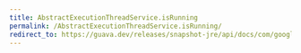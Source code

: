 ```yaml
---
title: AbstractExecutionThreadService.isRunning
permalink: /AbstractExecutionThreadService.isRunning/
redirect_to: https://guava.dev/releases/snapshot-jre/api/docs/com/google/common/util/concurrent/AbstractExecutionThreadService.html#isRunning--
---
```

